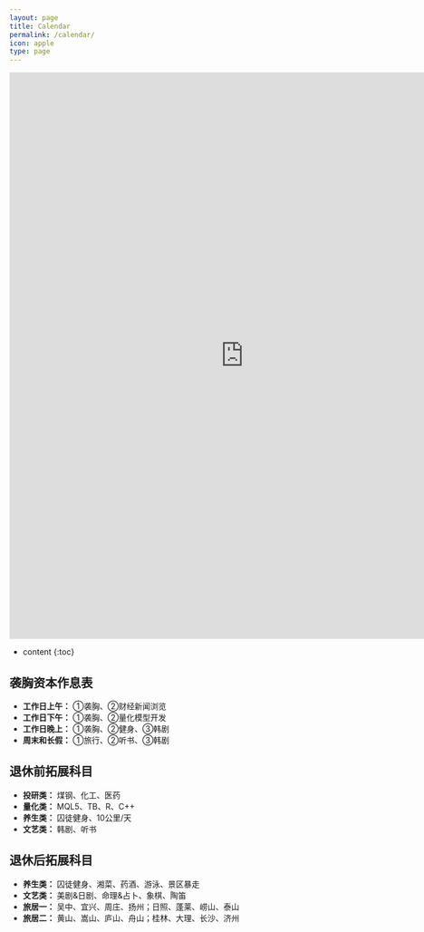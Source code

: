 ```yaml
---
layout: page
title: Calendar
permalink: /calendar/
icon: apple
type: page
---
```


<iframe frameborder="0" width="825" height="1000" scrolling="yes" src="https://rili-d.jin10.com/open.php?fontSize=14px&theme=darkgray"></iframe>

* content
{:toc}


## 袭胸资本作息表
* **工作日上午：**
①袭胸、②财经新闻浏览
* **工作日下午：**
①袭胸、②量化模型开发
* **工作日晚上：**
①袭胸、②健身、③韩剧
* **周末和长假：**
①旅行、②听书、③韩剧

## 退休前拓展科目
* **投研类：** 煤钢、化工、医药
* **量化类：** MQL5、TB、R、C++
* **养生类：** 囚徒健身、10公里/天
* **文艺类：** 韩剧、听书

## 退休后拓展科目
* **养生类：** 囚徒健身、湘菜、药酒、游泳、景区暴走
* **文艺类：** 美剧&日剧、命理&占卜、象棋、陶笛
* **旅居一：** 吴中、宜兴、周庄、扬州；日照、蓬莱、崂山、泰山
* **旅居二：** 黄山、嵩山、庐山、舟山；桂林、大理、长沙、济州
